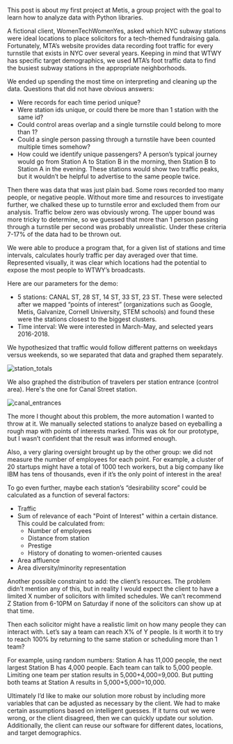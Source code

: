 This post is about my first project at Metis, a group project with the goal to learn how to analyze data with Python libraries. 

A fictional client, WomenTechWomenYes, asked which NYC subway stations were ideal locations to place solicitors for a tech-themed fundraising gala. Fortunately, MTA’s website provides data recording foot traffic for every turnstile that exists in NYC over several years. Keeping in mind that WTWY has specific target demographics, we used MTA’s foot traffic data to find the busiest subway stations in the appropriate neighborhoods.

We ended up spending the most time on interpreting and cleaning up the data. Questions that did not have obvious answers:
* Were records for each time period unique?
* Were station ids unique, or could there be more than 1 station with the same id?
* Could control areas overlap and a single turnstile could belong to more than 1?
* Could a single person passing through a turnstile have been counted multiple times somehow? 
* How could we identify unique passengers? A person’s typical journey would go from Station A to Station B in the morning, then Station B to Station A in the evening. These stations would show two traffic peaks, but it wouldn’t be helpful to advertise to the same people twice.

Then there was data that was just plain bad. Some rows recorded too many people, or negative people. Without more time and resources to investigate further, we chalked these up to turnstile error and excluded them from our analysis. Traffic below zero was obviously wrong. The upper bound was more tricky to determine, so we guessed that more than 1 person passing through a turnstile per second was probably unrealistic. Under these criteria 7-17% of the data had to be thrown out.  

We were able to produce a program that, for a given list of stations and time intervals, calculates hourly traffic per day averaged over that time. Represented visually, it was clear which locations had the potential to expose the most people to WTWY’s broadcasts.

Here are our parameters for the demo:
* 5 stations: CANAL ST, 28 ST, 14 ST, 33 ST, 23 ST. These were selected after we mapped “points of interest” (organizations such as Google, Metis, Galvanize, Cornell University, STEM schools) and found these were the stations closest to the biggest clusters.
* Time interval: We were interested in March-May, and selected years 2016-2018.

We hypothesized that traffic would follow different patterns on weekdays versus weekends, so we separated that data and graphed them separately. 

![station_totals](https://raw.githubusercontent.com/jhudiono/jhudiono.github.io/master/images/station_totals.png)

We also graphed the distribution of travelers per station entrance (control area). Here's the one for Canal Street station.

![canal_entrances](https://raw.githubusercontent.com/jhudiono/jhudiono.github.io/master/images/canal_entrances_ranked.png)

The more I thought about this problem, the more automation I wanted to throw at it. We manually selected stations to analyze based on eyeballing a rough map with points of interests marked. This was ok for our prototype, but I wasn’t confident that the result was informed enough.

Also, a very glaring oversight brought up by the other group: we did not measure the number of employees for each point. For example, a cluster of 20 startups might have a total of 1000 tech workers, but a big company like IBM has tens of thousands, even if it’s the only point of interest in the area!

To go even further, maybe each station’s “desirability score” could be calculated as a function of several factors:
* Traffic
* Sum of relevance of each "Point of Interest" within a certain distance. This could be calculated from:
    * Number of employees
    * Distance from station
    * Prestige
    * History of donating to women-oriented causes
* Area affluence
* Area diversity/minority representation

Another possible constraint to add: the client’s resources. The problem didn’t mention any of this, but in reality I would expect the client to have a limited X number of solicitors with limited schedules. We can’t recommend Z Station from 6-10PM on Saturday if none of the solicitors can show up at that time. 

Then each solicitor might have a realistic limit on how many people they can interact with. Let’s say a team can reach X% of Y people. Is it worth it to try to reach 100% by returning to the same station or scheduling more than 1 team?

For example, using random numbers: Station A has 11,000 people, the next largest Station B has 4,000 people. Each team can talk to 5,000 people. Limiting one team per station results in 5,000+4,000=9,000. But putting both teams at Station A results in 5,000+5,000=10,000.

Ultimately I’d like to make our solution more robust by including more variables that can be adjusted as necessary by the client. We had to make certain assumptions based on intelligent guesses. If it turns out we were wrong, or the client disagreed, then we can quickly update our solution. Additionally, the client can reuse our software for different dates, locations, and target demographics. 

